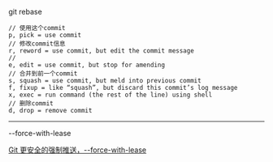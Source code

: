 git rebase

```
// 使用这个commit
p, pick = use commit 
// 修改commit信息
r, reword = use commit, but edit the commit message
// 
e, edit = use commit, but stop for amending
// 合并到前一个commit
s, squash = use commit, but meld into previous commit
f, fixup = like “squash”, but discard this commit’s log message
x, exec = run command (the rest of the line) using shell
// 删除commit
d, drop = remove commit
```

----

--force-with-lease

[Git 更安全的强制推送，--force-with-lease](https://blog.csdn.net/wpwalter/article/details/80371264)